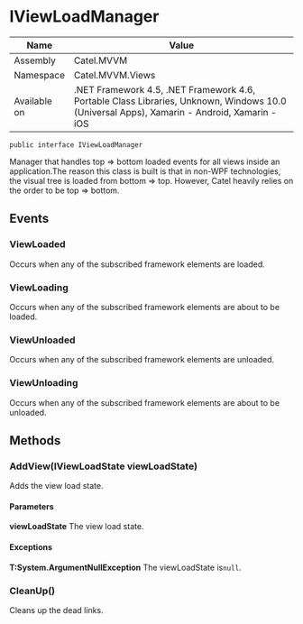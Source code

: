 

# IViewLoadManager

Name|Value
---|---
Assembly|Catel.MVVM
Namespace|Catel.MVVM.Views
Available on|.NET Framework 4.5, .NET Framework 4.6, Portable Class Libraries, Unknown, Windows 10.0 (Universal Apps), Xamarin - Android, Xamarin - iOS

```
public interface IViewLoadManager
```

Manager that handles top =&gt; bottom loaded events for all views inside an application.The reason this class is built is that in non-WPF technologies, the visual tree is loaded from bottom =&gt; top. However, Catel heavily relies on the order to be top =&gt; bottom.



## Events

### ViewLoaded

Occurs when any of the subscribed framework elements are loaded.



### ViewLoading

Occurs when any of the subscribed framework elements are about to be loaded.



### ViewUnloaded

Occurs when any of the subscribed framework elements are unloaded.



### ViewUnloading

Occurs when any of the subscribed framework elements are about to be unloaded.



## Methods

### AddView(IViewLoadState viewLoadState)

Adds the view load state.

#### Parameters

**viewLoadState**
The view load state.

#### Exceptions

**T:System.ArgumentNullException**
The viewLoadState is`null`.



### CleanUp()

Cleans up the dead links.



